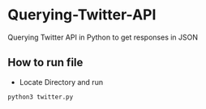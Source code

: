 # Querying-Twitter-API
Querying Twitter API in Python to get responses in JSON

## How to run file

* Locate Directory and run
```
python3 twitter.py 
```

